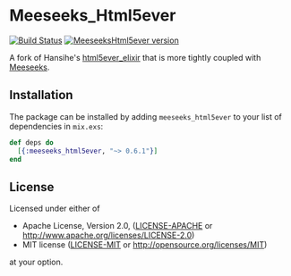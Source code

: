 # Meeseeks_Html5ever

[![Build Status](https://travis-ci.org/mischov/meeseeks_html5ever.svg?branch=master)](https://travis-ci.org/mischov/meeseeks_html5ever)
[![MeeseeksHtml5ever version](https://img.shields.io/hexpm/v/meeseeks_html5ever.svg)](https://hex.pm/packages/meeseeks_html5ever)

A fork of Hansihe's [html5ever_elixir](https://github.com/hansihe/html5ever_elixir) that is more tightly coupled with [Meeseeks](https://github.com/mischov/meeseeks).

## Installation

The package can be installed by adding `meeseeks_html5ever` to your list of dependencies in `mix.exs`:

```elixir
def deps do
  [{:meeseeks_html5ever, "~> 0.6.1"}]
end
```

## License

Licensed under either of

 * Apache License, Version 2.0, ([LICENSE-APACHE](LICENSE-APACHE) or http://www.apache.org/licenses/LICENSE-2.0)
 * MIT license ([LICENSE-MIT](LICENSE-MIT) or http://opensource.org/licenses/MIT)

at your option.
